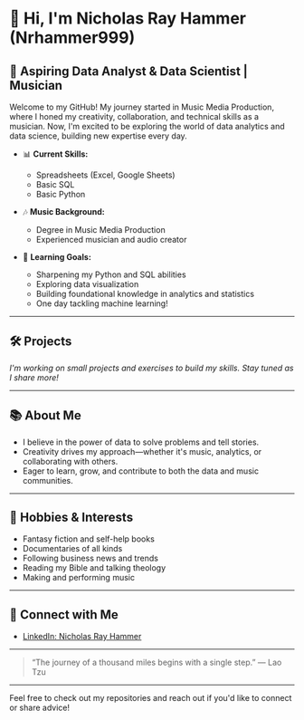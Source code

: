 # 👋 Hi, I'm Nicholas Ray Hammer (Nrhammer999)

## 🚀 Aspiring Data Analyst & Data Scientist | Musician

Welcome to my GitHub! My journey started in Music Media Production, where I honed my creativity, collaboration, and technical skills as a musician. Now, I'm excited to be exploring the world of data analytics and data science, building new expertise every day.

- 📊 **Current Skills:**  
  - Spreadsheets (Excel, Google Sheets)  
  - Basic SQL  
  - Basic Python

- 🎶 **Music Background:**  
  - Degree in Music Media Production  
  - Experienced musician and audio creator

- 🌱 **Learning Goals:**  
  - Sharpening my Python and SQL abilities  
  - Exploring data visualization  
  - Building foundational knowledge in analytics and statistics  
  - One day tackling machine learning!

---

## 🛠️ Projects

*I'm working on small projects and exercises to build my skills. Stay tuned as I share more!*

---

## 📚 About Me

- I believe in the power of data to solve problems and tell stories.
- Creativity drives my approach—whether it's music, analytics, or collaborating with others.
- Eager to learn, grow, and contribute to both the data and music communities.

---

## 🎯 Hobbies & Interests

- Fantasy fiction and self-help books
- Documentaries of all kinds
- Following business news and trends
- Reading my Bible and talking theology
- Making and performing music

---

## 🔗 Connect with Me

- [LinkedIn: Nicholas Ray Hammer](https://www.linkedin.com/in/nicholasrayhammer/)

---

> “The journey of a thousand miles begins with a single step.” — Lao Tzu

---

Feel free to check out my repositories and reach out if you'd like to connect or share advice!

